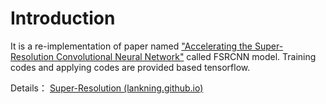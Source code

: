 # Introduction

It is a re-implementation of paper named ["Accelerating the Super-Resolution Convolutional Neural Network"](../docs/FSRCNN/Accelerating+the+Super-Resolution+Convolutional+Neural+Network.pdf) called FSRCNN model. Training codes and applying codes are provided based tensorflow.

Details： [Super-Resolution (lankning.github.io)](https://lankning.github.io/Super-Resolution/FSRCNN.html)

